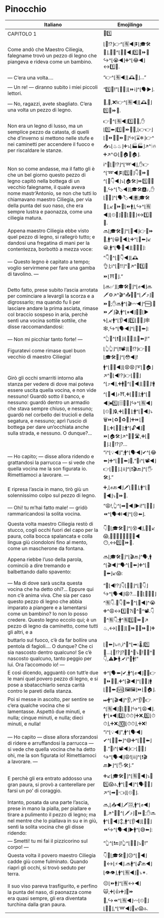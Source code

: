 # Pinocchio

| Italiano | Emojilingo |
| ------- | ---------- |
| CAPITOLO 1 | <span class="emojitext">📖1️⃣</span> |
| Come andò che Maestro Ciliegia, falegname trovò un pezzo di legno che piangeva e rideva come un bambino. | <span class="emojitext">⌊🤔⁉️⌋👉^⌊🈶◀️⌋⏬⌊🎓🛠🍒⌋,👨‍🔧^⌊🕵️‍♂️◀️⌋1️⃣🔩⏩🚪↪️^⌊😭◀️⌋➕^⌊😂◀️⌋↔️1️⃣👶.</span> |
| — C’era una volta.... | <span class="emojitext">“👉^⌊🈶◀️⌋⌊🕰🔭⌋…”</span> |
| — Un re! — diranno subito i miei piccoli lettori. | <span class="emojitext">“1️⃣👑!”⌊👫📖⌋⌊⏩ℹ️⌋^⌊🗣▶️⌋.</span> |
| — No, ragazzi, avete sbagliato. C’era una volta un pezzo di legno. | <span class="emojitext">🙅,👫,❌!👉^⌊🈶◀️⌋⌊🕰🔭⌋1️⃣🔩⏩🚪.</span> |
| Non era un legno di lusso, ma un semplice pezzo da catasta, di quelli che d’inverno si mettono nelle stufe e nei caminetti per accendere il fuoco e per riscaldare le stanze. | <span class="emojitext">👉🙅^⌊🈶◀️⌋1️⃣🚪💎,✋⌊1️⃣⬅️⌋1️⃣🔩⏩🚪🆖,⌊👉👉⌋⌊🔩⏩🚪🔩⏩🚪⌋↪️⌊⌛❄⌋👉^📥⤵️⌊♨♨⌋➕⤵️⌊🏭🏭⌋↗️^🕯🔥➕↗️^🌞⌊🔲🏠🔲🏠⌋.</span> |
| Non so come andasse, ma il fatto gli è che un bel giorno questo pezzo di legno capitò nella bottega di un vecchio falegname, il quale aveva nome mastr’Antonio, se non che tutti lo chiamavano maestro Ciliegia, per via della punta del suo naso, che era sempre lustra e paonazza, come una ciliegia matura. | <span class="emojitext">ℹ️^🤔⌊🤔⁉️⌋^⌊➿◀️⌋,✋👉^⌊➿◀️⌋⏬⌊1️⃣🔂⌋👇🔩⏩🚪^⌊👞👇◀️⌋⤵️⌊🏠🛠⌋⏩1️⃣👨‍🔧👴,↪️^⌊🏷◀️⌋⌊🎓🛠🅰⌋,✋⌊👥💯⌋^⌊🗣🏷◀️⌋🚹⌊🎓🛠🍒⌋,↙️🔺⏩👃⌊⏩🚹⌋,↪️^⌊🈶◀️⌋⌊⏲💯⌋🔆➕⌊🔴🔝⌋↔️1️⃣🍒⏫.</span> |
| Appena maestro Ciliegia ebbe visto quel pezzo di legno, si rallegrò tutto; e dandosi una fregatina di mani per la contentezza, borbottò a mezza voce: | <span class="emojitext">🔜⌊🎓🛠🍒⌋^⌊👀◀️⌋👉🔩⏩🚪,🚹^⌊😀💯◀️⌋;➕^⌊👏⬅️⌋↙️😀,🚹^⌊🗣💬◀️⌋⌊📎📣👶⌋:</span> |
| — Questo legno è capitato a tempo; voglio servirmene per fare una gamba di tavolino. — | <span class="emojitext">“👇🚪^⌊👞👇◀️⌋⌊🕰👌⌋;ℹ️^⌊🙏‼⌋^🔧↗️^🔧1️⃣👢⏩⌊⛩👶⌋.”</span> |
| Detto fatto, prese subito l’ascia arrotata per cominciare a levargli la scorza e a digrossarlo; ma quando fu lì per lasciare andare la prima asciata, rimase col braccio sospeso in aria, perchè sentì una vocina sottile sottile, che disse raccomandandosi: | <span class="emojitext">⌊🔜✅⌋⌊🎓🛠🍒⌋^⌊✊◀️⌋🔜🗡⚙↗️^🎬^📤💢➕^⌊🗡⤴️⌋🔩⏩🚪;✋🔜🚹^⌊🎬〰◀️⌋^🆓⌊👋⏩🗡⌋🎬,🚹^⌊⏸◀️⌋📎💪⌊▶️🌀⌋,↙️🚹^⌊👂◀️⌋1️⃣⌊📣👶⌋🕸🕸,↪️^⌊🗣◀️⌋^⌊🙏💯⬅️⌋:</span> |
| — Non mi picchiar tanto forte! — | <span class="emojitext">“👆🙅^⌊❗👊⌋ℹ️⌊📶🔝⌋⌊💪⬅️⌋!”</span> |
| Figuratevi come rimase quel buon vecchio di maestro Ciliegia! | <span class="emojitext">⌊👆👆⌋^⌊❗📽⌋⌊🤔⁉️⌋👉👴💟⌊🎓🛠🍒⌋^⌊😳◀️⌋!</span> |
| Girò gli occhi smarriti intorno alla stanza per vedere di dove mai poteva essere uscita quella vocina, e non vide nessuno! Guardò sotto il banco, e nessuno: guardò dentro un armadio che stava sempre chiuso, e nessuno; guardò nel corbello dei trucioli e della segatura, e nessuno; aprì l’uscio di bottega per dare un’occhiata anche sulla strada, e nessuno. O dunque?... | <span class="emojitext">🚹^⌊👀➰◀️⌋⌊😧😧⌋➰⌊🔲🏠⌋↗️^👀⌊◀️⁉️⌋👉⌊📣👶⌋^⌊⤴️◀️⌋,➕🚹🙅^⌊👀◀️⌋⌊👤❌⌋!🚹^⌊👀◀️⌋⤴️⛩,➕⌊👤❌⌋;🚹^⌊👀◀️⌋⏺1️⃣⌊🗄👚👖⌋↪️^⌊🈶◀️⌋⌊⏲💯⌋🔒,➕⌊👤❌⌋;🚹^⌊👀◀️⌋⤵️🗑⏩⌊♻🚪♻🚪⌋➕⏩⌊🚬🚪⌋,➕⌊👤❌⌋;🚹^⌊🔓◀️⌋🚪⏩⌊🏠🛠⌋↗️^👀🆚🛣,➕⌊👤❌⌋.⌊🤔⁉️⌋?…</span> |
| — Ho capito; — disse allora ridendo e grattandosi la parrucca — si vede che quella vocina me la son figurata io. Rimettiamoci a lavorare. — | <span class="emojitext">“ℹ️^⌊💡◀️⌋”;🚹^⌊🗣◀️⌋✔^⌊😂⬅️⌋➕^⌊🙆‍♂️⬅️⌋💂,“🤔ℹ️^⌊📽◀️⌋👉⌊📣👶⌋.⌊ℹ️ℹ️⌋^⌊❗🎬🔙⌋^⌊🖐🛠⌋.”</span> |
| E ripresa l’ascia in mano, tirò giù un solennissimo colpo sul pezzo di legno. | <span class="emojitext">➕,⌊✊🔙◀️⌋🗡⌊📎👐⌋,🚹^⌊👊🔝◀️⌋⤵️🔩⏩🚪.</span> |
| — Ohi! tu m’hai fatto male! — gridò rammaricandosi la solita vocina. | <span class="emojitext">“😩!,👆^⌊➡🤕◀️⌋▶️ℹ️!”⌊📣👶⌋⏪^⌊🗣🔊◀️⌋^⌊😢⬅️⌋.</span> |
| Questa volta maestro Ciliegia restò di stucco, cogli occhi fuori del capo per la paura, colla bocca spalancata e colla lingua giù ciondoloni fino al mento, come un mascherone da fontana. | <span class="emojitext">👇🔂⌊🎓🛠🍒⌋^⌊😵◀️⌋,📎😳↙️😱,📎😮➕📎👅🔽🎣🔽◀️😶,↔️1️⃣🗿⏩⛲.</span> |
| Appena riebbe l’uso della parola, cominciò a dire tremando e balbettando dallo spavento: | <span class="emojitext">🔜⌊🎓🛠🍒⌋^⌊🎬🔙⌋^🗣,🚹^⌊🎬◀️⌋^🗣^⌊🍃⬅️⌋➕^⌊💬♒⬅️⌋↙️😱:</span> |
| — Ma di dove sarà uscita questa vocina che ha detto ohi?... Eppure qui non c’è anima viva. Che sia per caso questo pezzo di legno che abbia imparato a piangere e a lamentarsi come un bambino? Io non lo posso credere. Questo legno eccolo qui; è un pezzo di legno da caminetto, come tutti gli altri, e a | <span class="emojitext">“🤔⌊◀️⁉️⌋👇⌊📣👶⌋^⌊👞👇⌋↪️^⌊🗣◀️⌋😩?…🤷‍♂️⌊👤❌💯⌋^🈶👇.🎲👇🔩⏩🚪^⌊🏫◀️⌋^😭➕^😩↔️1️⃣👶?ℹ️🙅^💪^📽.👇🚪^🈶👇;🚹^🈶1️⃣🔩⏩🚪↗️♨,↔️⌊💯💯⌋⌊🔩⏩🚪🔩⏩🚪⌋➕</span> |
| buttarlo sul fuoco, c’è da far bollire una pentola di fagioli.... O dunque? Che ci sia nascosto dentro qualcuno! Se c’è nascosto qualcuno, tanto peggio per lui. Ora l’accomodo io! — | <span class="emojitext">⌊🚮⬅️⌋⤵️🔥,ℹ️^💪^⌊➡💧🌡⌋1️⃣🍲…⌊🤔⁉️⌋?🤔👤^🛐⤵️🚪!🎲👤^🛐👇,⚠▶️🚹.✔ℹ️^👊🚹!”</span> |
| E così dicendo, agguantò con tutt’e due le mani quel povero pezzo di legno, e si pose a sbatacchiarlo senza carità contro le pareti della stanza. | <span class="emojitext">➕^⌊🗣⬅️⌋✔,🚹^⌊✊◀️⌋📎👐👉🔩⏩🚪😥,➕^⌊🎬◀️⌋^⌊👊🔔⌋🚹⌊💪🔝⬅️⌋🆚⌊🖼🖼⌋⏩⌊🔲🏠⌋.</span> |
| Poi si messe in ascolto, per sentire se c’era qualche vocina che si lamentasse. Aspettò due minuti, e nulla; cinque minuti, e nulla; dieci minuti, e nulla! | <span class="emojitext">⏭🚹^⌊🎬◀️⌋^👂,↗️^👂🎲👉^⌊🈶◀️⌋👤⌊📣👶⌋↪️^⌊😩◀️⌋.🚹^⌊⏸◀️⌋2️⃣⌊⏱⏱⌋➕❌,5️⃣⌊⏱⏱⌋,➕❌,🔟⌊⏱⏱⌋,➕❌!</span> |
| — Ho capito — disse allora sforzandosi di ridere e arruffandosi la parrucca — si vede che quella vocina che ha detto ohi, me la son figurata io! Rimettiamoci a lavorare. — | <span class="emojitext">“ℹ️^⌊💡◀️⌋”,🚹^⌊🗣◀️⌋✔^⌊🏋️‍♂️⬅️⌋^😅➕^⌊🙆‍♂️⬅️⌋💂.“🤔ℹ️^⌊📽◀️⌋👉⌊📣👶⌋↪️^⌊🗣◀️⌋😩!⌊ℹ️ℹ️⌋^⌊❗🎬🔙▶️⌋^⌊🖐🛠⌋.”</span> |
| E perchè gli era entrato addosso una gran paura, si provò a canterellare per farsi un po’ di coraggio. | <span class="emojitext">➕↙️⌊🎓🛠🍒⌋^⌊🈶📎◀️⌋⤵️💌1️⃣😱🔝,🚹^⌊🔬◀️⌋^⌊🗣🎤👶⌋↗️^⌊➡🦁👈⌋⌊⏲👶⌋.</span> |
| Intanto, posata da una parte l’ascia, prese in mano la pialla, per piallare e tirare a pulimento il pezzo di legno; ma nel mentre che lo piallava in su e in giù, sentì la solita vocina che gli disse ridendo: | <span class="emojitext">🔜,⌊📥◀️⌋🗡🈁,🚹^⌊✊◀️⌋🔪,↗️^🔪➕^⌊🗡⤴️⌋🔩⏩🚪;✋🔜🚹^⌊🔪◀️⌋↕,🚹^⌊👂◀️⌋⌊📣👶⌋⏪↪️^⌊🗣◀️⌋▶️🚹^⌊😅⬅️⌋:</span> |
| — Smetti! tu mi fai il pizzicorino sul corpo! — | <span class="emojitext">“👆^⌊❗🔚⌋!👆^⌊🙌😆⌋⤵️👗!”</span> |
| Questa volta il povero maestro Ciliegia cadde giù come fulminato. Quando riaprì gli occhi, si trovò seduto per terra. | <span class="emojitext">👇🔂⌊🎓🛠🍒⌋😥^⌊🎢◀️⌋🔽↔️⌊⚡◀️⌋.🔜🚹^⌊🔓🔙◀️⌋⌊👁👁⌋,🚹^⌊🈶◀️⌋💺⤵️✴.</span> |
| Il suo viso pareva trasfigurito, e perfino la punta del naso, di paonazza come era quasi sempre, gli era diventata turchina dalla gran paura. | <span class="emojitext">😐⌊⏩🚹⌋^⌊🈶↔️◀️⌋🙀,➕⌊👍➕⌋🔺⏩👃,↪️⏪^⌊🈶◀️⌋〰⌊⏲💯⌋⌊🔴🔝⌋,^⌊➿◀️⌋🔷↙️😱🔝.</span> |